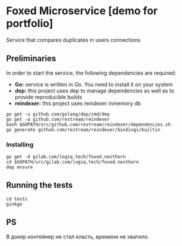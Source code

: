 # Foxed Microservice [demo for portfolio]

Service that compares duplicates in users connections

## Preliminaries

In order to start the service, the following dependencies are required:

* **Go:** service is written in Go. You need to install it on your system
* **dep:** this project uses dep to manage dependencies as well as to provide reproducible builds
* **reindexer:** this project uses reindexer inmemory db

```
go get -u github.com/golang/dep/cmd/dep
go get -a github.com/restream/reindexer
bash $GOPATH/src/github.com/restream/reindexer/dependencies.sh
go generate github.com/restream/reindexer/bindings/builtin
```

### Installing

```
go get -d gilab.com/logiq.tech/foxed.nesthorn
cd $GOPATH/src/gilab.com/logiq.tech/foxed.nesthorn
dep ensure

```

## Running the tests

```
cd tests
ginkgo
```

## PS

В докер контейнер не стал класть, времени не хватило.